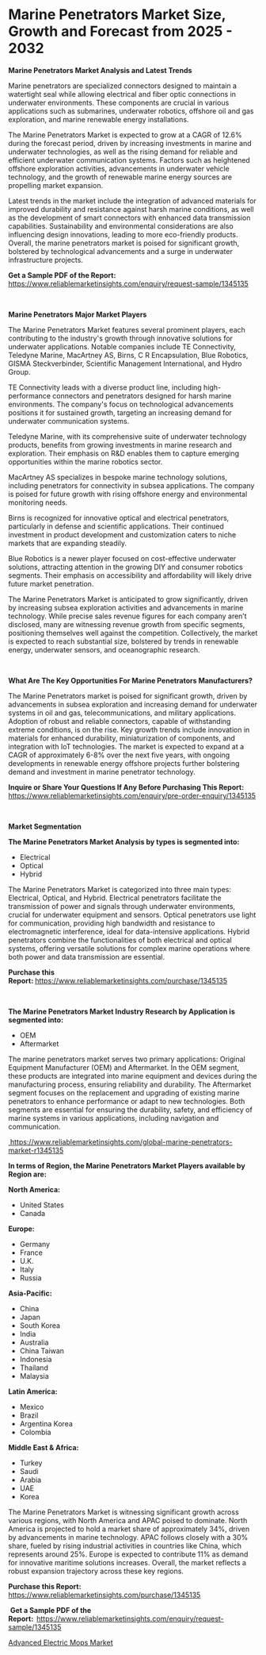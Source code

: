 <p><h1>Marine Penetrators Market Size, Growth and Forecast from 2025 - 2032</h1></p><p><strong>Marine Penetrators Market Analysis and Latest Trends</strong></p>
<p><p>Marine penetrators are specialized connectors designed to maintain a watertight seal while allowing electrical and fiber optic connections in underwater environments. These components are crucial in various applications such as submarines, underwater robotics, offshore oil and gas exploration, and marine renewable energy installations.</p><p>The Marine Penetrators Market is expected to grow at a CAGR of 12.6% during the forecast period, driven by increasing investments in marine and underwater technologies, as well as the rising demand for reliable and efficient underwater communication systems. Factors such as heightened offshore exploration activities, advancements in underwater vehicle technology, and the growth of renewable marine energy sources are propelling market expansion.</p><p>Latest trends in the market include the integration of advanced materials for improved durability and resistance against harsh marine conditions, as well as the development of smart connectors with enhanced data transmission capabilities. Sustainability and environmental considerations are also influencing design innovations, leading to more eco-friendly products. Overall, the marine penetrators market is poised for significant growth, bolstered by technological advancements and a surge in underwater infrastructure projects.</p></p>
<p><strong>Get a Sample PDF of the Report:&nbsp;</strong> <a href="https://www.reliablemarketinsights.com/enquiry/request-sample/1345135?utm_campaign=2111&utm_medium=2&utm_source=Github&utm_content=ia&utm_term=11042025&utm_id=marine-penetrators">https://www.reliablemarketinsights.com/enquiry/request-sample/1345135</a></p>
<p>&nbsp;</p>
<p><strong>Marine Penetrators Major Market Players</strong></p>
<p><p>The Marine Penetrators Market features several prominent players, each contributing to the industry's growth through innovative solutions for underwater applications. Notable companies include TE Connectivity, Teledyne Marine, MacArtney AS, Birns, C R Encapsulation, Blue Robotics, GISMA Steckverbinder, Scientific Management International, and Hydro Group.</p><p>TE Connectivity leads with a diverse product line, including high-performance connectors and penetrators designed for harsh marine environments. The company's focus on technological advancements positions it for sustained growth, targeting an increasing demand for underwater communication systems.</p><p>Teledyne Marine, with its comprehensive suite of underwater technology products, benefits from growing investments in marine research and exploration. Their emphasis on R&D enables them to capture emerging opportunities within the marine robotics sector.</p><p>MacArtney AS specializes in bespoke marine technology solutions, including penetrators for connectivity in subsea applications. The company is poised for future growth with rising offshore energy and environmental monitoring needs.</p><p>Birns is recognized for innovative optical and electrical penetrators, particularly in defense and scientific applications. Their continued investment in product development and customization caters to niche markets that are expanding steadily.</p><p>Blue Robotics is a newer player focused on cost-effective underwater solutions, attracting attention in the growing DIY and consumer robotics segments. Their emphasis on accessibility and affordability will likely drive future market penetration.</p><p>The Marine Penetrators Market is anticipated to grow significantly, driven by increasing subsea exploration activities and advancements in marine technology. While precise sales revenue figures for each company aren’t disclosed, many are witnessing revenue growth from specific segments, positioning themselves well against the competition. Collectively, the market is expected to reach substantial size, bolstered by trends in renewable energy, underwater sensors, and oceanographic research.</p></p>
<p>&nbsp;</p>
<p><strong>What Are The Key Opportunities For Marine Penetrators Manufacturers?</strong></p>
<p><p>The Marine Penetrators market is poised for significant growth, driven by advancements in subsea exploration and increasing demand for underwater systems in oil and gas, telecommunications, and military applications. Adoption of robust and reliable connectors, capable of withstanding extreme conditions, is on the rise. Key growth trends include innovation in materials for enhanced durability, miniaturization of components, and integration with IoT technologies. The market is expected to expand at a CAGR of approximately 6-8% over the next five years, with ongoing developments in renewable energy offshore projects further bolstering demand and investment in marine penetrator technology.</p></p>
<p><strong>Inquire or Share Your Questions If Any Before Purchasing This Report:</strong> <a href="https://www.reliablemarketinsights.com/enquiry/pre-order-enquiry/1345135?utm_campaign=2111&utm_medium=2&utm_source=Github&utm_content=ia&utm_term=11042025&utm_id=marine-penetrators">https://www.reliablemarketinsights.com/enquiry/pre-order-enquiry/1345135</a></p>
<p>&nbsp;</p>
<p><strong>Market Segmentation</strong></p>
<p><strong>The Marine Penetrators Market Analysis by types is segmented into:</strong></p>
<p><ul><li>Electrical</li><li>Optical</li><li>Hybrid</li></ul></p>
<p><p>The Marine Penetrators Market is categorized into three main types: Electrical, Optical, and Hybrid. Electrical penetrators facilitate the transmission of power and signals through underwater environments, crucial for underwater equipment and sensors. Optical penetrators use light for communication, providing high bandwidth and resistance to electromagnetic interference, ideal for data-intensive applications. Hybrid penetrators combine the functionalities of both electrical and optical systems, offering versatile solutions for complex marine operations where both power and data transmission are essential.</p></p>
<p><strong>Purchase this Report:&nbsp;</strong><a href="https://www.reliablemarketinsights.com/purchase/1345135?utm_campaign=2111&utm_medium=2&utm_source=Github&utm_content=ia&utm_term=11042025&utm_id=marine-penetrators">https://www.reliablemarketinsights.com/purchase/1345135</a></p>
<p>&nbsp;</p>
<p><strong>The Marine Penetrators Market Industry Research by Application is segmented into:</strong></p>
<p><ul><li>OEM</li><li>Aftermarket</li></ul></p>
<p><p>The marine penetrators market serves two primary applications: Original Equipment Manufacturer (OEM) and Aftermarket. In the OEM segment, these products are integrated into marine equipment and devices during the manufacturing process, ensuring reliability and durability. The Aftermarket segment focuses on the replacement and upgrading of existing marine penetrators to enhance performance or adapt to new technologies. Both segments are essential for ensuring the durability, safety, and efficiency of marine systems in various applications, including navigation and communication.</p></p>
<p><a href="https://www.reliablemarketinsights.com/global-marine-penetrators-market-r1345135?utm_campaign=2111&utm_medium=2&utm_source=Github&utm_content=ia&utm_term=11042025&utm_id=marine-penetrators">&nbsp;https://www.reliablemarketinsights.com/global-marine-penetrators-market-r1345135</a></p>
<p><strong>In terms of Region, the Marine Penetrators Market Players available by Region are:</strong></p>
<p>
    <p> <strong> North America: </strong>
        <ul>
            <li>United States</li>
            <li>Canada</li>
        </ul>
        </p> 
    <p> <strong> Europe: </strong>
        <ul>
            <li>Germany</li>
            <li>France</li>
            <li>U.K.</li>
            <li>Italy</li>
            <li>Russia</li>
        </ul>
        </p> 
    <p> <strong> Asia-Pacific: </strong>
        <ul>
            <li>China</li>
            <li>Japan</li>
            <li>South Korea</li>
            <li>India</li>
            <li>Australia</li>
            <li>China Taiwan</li>
            <li>Indonesia</li>
            <li>Thailand</li>
            <li>Malaysia</li>
        </ul>
        </p> 
    <p> <strong> Latin America: </strong>
        <ul>
            <li>Mexico</li>
            <li>Brazil</li>
            <li>Argentina Korea</li>
            <li>Colombia</li>
        </ul>
        </p> 
    <p> <strong> Middle East & Africa: </strong>
        <ul>
            <li>Turkey</li>
            <li>Saudi</li>
            <li>Arabia</li>
            <li>UAE</li>
            <li>Korea</li>
        </ul>
    </p>
    </p>
<p><p>The Marine Penetrators Market is witnessing significant growth across various regions, with North America and APAC poised to dominate. North America is projected to hold a market share of approximately 34%, driven by advancements in marine technology. APAC follows closely with a 30% share, fueled by rising industrial activities in countries like China, which represents around 25%. Europe is expected to contribute 11% as demand for innovative maritime solutions increases. Overall, the market reflects a robust expansion trajectory across these key regions.</p></p>
<p><strong>Purchase this Report: </strong><a href="https://www.reliablemarketinsights.com/purchase/1345135?utm_campaign=2111&utm_medium=2&utm_source=Github&utm_content=ia&utm_term=11042025&utm_id=marine-penetrators">https://www.reliablemarketinsights.com/purchase/1345135</a></p>
<p>&nbsp;<strong>Get a Sample PDF of the Report:&nbsp;&nbsp;</strong><a href="https://www.reliablemarketinsights.com/enquiry/request-sample/1345135?utm_campaign=2111&utm_medium=2&utm_source=Github&utm_content=ia&utm_term=11042025&utm_id=marine-penetrators">https://www.reliablemarketinsights.com/enquiry/request-sample/1345135</a></p>
<p><strong></strong></p>
<p><p><a href="https://github.com/okornevonywx/Market-Research-Report-List-1/blob/main/advanced-electric-mops-market.md?utm_campaign=2111&utm_medium=2&utm_source=Github&utm_content=ia&utm_term=11042025&utm_id=marine-penetrators">Advanced Electric Mops Market</a></p></p>